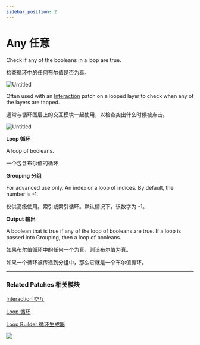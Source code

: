 ```yaml
---
sidebar_position: 2
---
```


# Any 任意

Check if any of the booleans in a loop are true.

检查循环中的任何布尔值是否为真。

![Untitled](https://s3.us-west-2.amazonaws.com/secure.notion-static.com/12abf4fb-aac8-41f6-987d-992d454e97d9/Untitled.png?X-Amz-Algorithm=AWS4-HMAC-SHA256&X-Amz-Content-Sha256=UNSIGNED-PAYLOAD&X-Amz-Credential=AKIAT73L2G45EIPT3X45%2F20220602%2Fus-west-2%2Fs3%2Faws4_request&X-Amz-Date=20220602T172347Z&X-Amz-Expires=86400&X-Amz-Signature=2f76a24c967b828b5bda1956f93e29067e4e7b0da564268c060207b7307e2aae&X-Amz-SignedHeaders=host&response-content-disposition=filename%20%3D%22Untitled.png%22&x-id=GetObject)

Often used with an [Interaction](https://www.notion.so/Interaction-8cd3ac66434546eda4b4bcf8173958fc) patch on a looped layer to check when any of the layers are tapped.

通常与循环图层上的交互模块一起使用，以检查突出什么时候被点击。

![Untitled](https://s3.us-west-2.amazonaws.com/secure.notion-static.com/993453ba-77e4-4de2-b779-134518a671c7/Untitled.png?X-Amz-Algorithm=AWS4-HMAC-SHA256&X-Amz-Content-Sha256=UNSIGNED-PAYLOAD&X-Amz-Credential=AKIAT73L2G45EIPT3X45%2F20220602%2Fus-west-2%2Fs3%2Faws4_request&X-Amz-Date=20220602T172354Z&X-Amz-Expires=86400&X-Amz-Signature=9bd3aeed249dcfe41ffc35ffe4373a67dd1435af3d49ed4293cd5d855c49fd22&X-Amz-SignedHeaders=host&response-content-disposition=filename%20%3D%22Untitled.png%22&x-id=GetObject)

**Loop 循环**

A loop of booleans.

一个包含布尔值的循环

**Grouping 分组**

For advanced use only. An index or a loop of indices. By default, the number is -1.

仅供高级使用。索引或索引循环。默认情况下，该数字为 -1。

**Output 输出**

A boolean that is true if any of the loop of booleans are true. If a loop is passed into Grouping, then a loop of booleans.

如果布尔值循环中的任何一个为真，则该布尔值为真。

如果一个循环被传递到分组中，那么它就是一个布尔值循环。

------

### Related Patches 相关模块

[Interaction 交互](https://www.notion.so/Interaction-8cd3ac66434546eda4b4bcf8173958fc)

[Loop 循环](https://www.notion.so/Loop-6cc974bf77e84e7aaf7836927011540b)

[Loop Builder 循环生成器](https://www.notion.so/Loop-Builder-64d346e189494fa9b48050aac8eb8eff)

![](https://s3.us-west-2.amazonaws.com/secure.notion-static.com/bd325469-34bf-4d2c-a490-3e736bd31112/Untitled.png?X-Amz-Algorithm=AWS4-HMAC-SHA256&X-Amz-Content-Sha256=UNSIGNED-PAYLOAD&X-Amz-Credential=AKIAT73L2G45EIPT3X45%2F20220602%2Fus-west-2%2Fs3%2Faws4_request&X-Amz-Date=20220602T172404Z&X-Amz-Expires=86400&X-Amz-Signature=bb2285d805e8e5e6cafc902d6f5afd6f69a12f58dc21f3bbae18d9a9b16b634b&X-Amz-SignedHeaders=host&response-content-disposition=filename%20%3D%22Untitled.png%22&x-id=GetObject)
